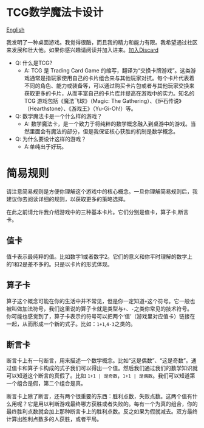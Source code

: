 # TCG数学魔法卡设计

[English](/README.md)

我发明了一种桌面游戏。我觉得很酷，而且我的精力和能力有限。我希望通过社区来发展和壮大他。如果你感兴趣请阅读并加入进来。[加入Discard](https://discord.gg/9xUGkcg3)

- Q: 什么是TCG?
  -  A: TCG 是 Trading Card Game 的缩写，翻译为“交换卡牌游戏”。这类游戏通常是指玩家使用自己的卡片组合来与其他玩家对抗。每个卡片代表着不同的角色、能力或装备等，可以通过购买卡片包或者与其他玩家交换来获取更多的卡片，从而丰富自己的卡片库并提高在游戏中的实力。知名的 TCG 游戏包括《魔法飞球》（Magic: The Gathering）、《炉石传说》（Hearthstone）、《游戏王》（Yu-Gi-Oh!）等。
- Q: 数学魔法卡是一个什么样的游戏？
  - A: 数学魔法卡，是一个致力于将纯粹的数学概念融入到桌游中的游戏。当然里面会有魔法的部分，但是我保证核心获胜的机制是数学概念。
- Q: 为什么要设计这样的游戏？
  - A:单纯出于好玩。

# 简易规则
请注意简易规则是方便你理解这个游戏中的核心概念。一旦你理解简易规则后，我建议你去阅读详细的规则，以获取更多的策略选择。

在此之前请允许我介绍游戏中的三种基本卡片。它们分别是值卡，算子卡,断言卡。
## 值卡
值卡表示最纯粹的值。比如数字1或者数字2。它们的意义和你平时理解的数学上的1和2是差不多的。只是以卡片的形式体现。
## 算子卡
算子这个概念可能在你的生活中并不常见，但是你一定知道`+`这个符号。它一般也被叫做加法符号，我们这里说的算子卡就是类型与`+`、`-`之类你常见的技术符号。你可能也感觉到了，算子卡表示的符号可以把两个‘值’（游戏里对应值卡）链接在一起，从而形成一个新的式子。比如：`1+1`,`4-3`之类的。
## 断言卡
断言卡上有一句断言，用来描述一个数学概念。比如“这是偶数”、“这是奇数”。通过值卡和算子卡构成的式子我们可以得出一个值。然后我们通过我们的数学知识就可以知道这个断言的真假了。比如 `1+1 | 是奇数`，`1+1 | 是偶数`。我们可以知道第一个组合是假，第二个组合是真。

断言卡上除了断言，还有两个很重要的东西：胜利点数，失败点数。这两个值有什么用呢？它是用以判断游戏最终哪方获胜或者失败的。每有一个为真的组合，你的最终胜利点数就会加上那种断言卡上的胜利点数。反之如果为假就减去。双方最终计算出胜利点数多的人获胜，或者平局。